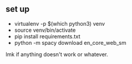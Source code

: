 ## set up
* virtualenv -p $(which python3) venv
* source venv/bin/activate
* pip install requirements.txt
* python -m spacy download en_core_web_sm

lmk if anything doesn't work or whatever.
